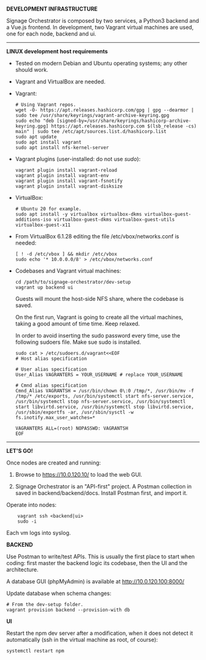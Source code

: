 **DEVELOPMENT INFRASTRUCTURE**

Signage Orchestrator is composed by two services, a Python3 backend and a Vue.js frontend. 
In development, two Vagrant virtual machines are used, one for each node, backend and ui.

------------

**LINUX development host requirements**
- Tested on modern Debian and Ubuntu operating systems; any other should work.
- Vagrant and VirtualBox are needed.
- Vagrant:

      # Using Vagrant repos. 
      wget -O- https://apt.releases.hashicorp.com/gpg | gpg --dearmor | sudo tee /usr/share/keyrings/vagrant-archive-keyring.gpg
      sudo echo "deb [signed-by=/usr/share/keyrings/hashicorp-archive-keyring.gpg] https://apt.releases.hashicorp.com $(lsb_release -cs) main" | sudo tee /etc/apt/sources.list.d/hashicorp.list
      sudo apt update
      sudo apt install vagrant
      sudo apt install nfs-kernel-server

- Vagrant plugins (user-installed: do not use _sudo_):
     
      vagrant plugin install vagrant-reload
      vagrant plugin install vagrant-env
      vagrant plugin install vagrant-fsnotify
      vagrant plugin install vagrant-disksize
      

- VirtualBox:
        
      # Ubuntu 20 for example.
      sudo apt install -y virtualbox virtualbox-dkms virtualbox-guest-additions-iso virtualbox-guest-dkms virtualbox-guest-utils virtualbox-guest-x11

- From VirtualBox 6.1.28 editing the file /etc/vbox/networks.conf is needed:
     
      [ ! -d /etc/vbox ] && mkdir /etc/vbox
      sudo echo '* 10.0.0.0/8' > /etc/vbox/networks.conf

- Codebases and Vagrant virtual machines:

      cd /path/to/signage-orchestrator/dev-setup
      vagrant up backend ui
      
    Guests will mount the host-side NFS share, where the codebase is saved.
	
    On the first run, Vagrant is going to create all the virtual machines, taking a good amount of time time. Keep relaxed.

    In order to avoid inserting the sudo password every time, use the following sudoers file. Make sue sudo is installed.
    
      sudo cat > /etc/sudoers.d/vagrant<<EOF
      # Host alias specification

      # User alias specification
      User_Alias VAGRANTERS = YOUR_USERNAME # replace YOUR_USERNAME

      # Cmnd alias specification
      Cmnd_Alias VAGRANTSH = /usr/bin/chown 0\:0 /tmp/*, /usr/bin/mv -f /tmp/* /etc/exports, /usr/bin/systemctl start nfs-server.service, /usr/bin/systemctl stop nfs-server.service, /usr/bin/systemctl start libvirtd.service, /usr/bin/systemctl stop libvirtd.service, /usr/sbin/exportfs -ar, /usr/sbin/sysctl -w fs.inotify.max_user_watches=*

      VAGRANTERS ALL=(root) NOPASSWD: VAGRANTSH
      EOF

------------

**LET'S GO!**

Once nodes are created and running:

 1. Browse to https://10.0.120.10/ to load the web GUI.
            
 2. Signage Orchestrator is an "API-first" project. A Postman collection in saved in backend/backend/docs. Install Postman first, and import it.

Operate into nodes:

        vagrant ssh <backend|ui>
        sudo -i

Each vm logs into syslog.

****BACKEND****

Use Postman to write/test APIs. This is usually the first place to start when coding: first master the backend logic its codebase, then the UI and the architecture.

A database GUI (phpMyAdmin) is available at http://10.0.120.100:8000/ 

Update database when schema changes: 

    # From the dev-setup folder.
    vagrant provision backend --provision-with db

****UI****

Restart the npm dev server after a modification, when it does not detect it automatically (ssh in the virtual machine as root, of course):

    systemctl restart npm 

